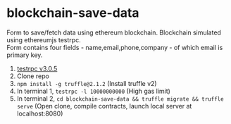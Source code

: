 # blockchain-save-data
Form to save/fetch data using ethereum blockchain. Blockchain simulated using ethereumjs testrpc.<br />
Form contains four fields - name,email,phone,company - of which email is primary key.

1. [testrpc v3.0.5](https://github.com/shivamdawer/testrpc)
2. Clone repo
3. `npm install -g truffle@2.1.2` (Install truffle v2)
4. In terminal 1, `testrpc -l 10000000000` (High gas limit)
5. In terminal 2, `cd blockchain-save-data && truffle migrate && truffle serve` (Open clone, compile contracts, launch local server at localhost:8080)

